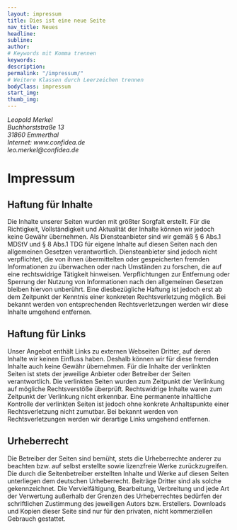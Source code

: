 ```yaml
---
layout: impressum
title: Dies ist eine neue Seite
nav_title: Neues
headline:
subline:
author:
# Keywords mit Komma trennen
keywords:
description:
permalink: "/impressum/"
# Weitere Klassen durch Leerzeichen trennen
bodyClass: impressum
start_img:
thumb_img:
---
```

<address>
  Leopold Merkel<br>
  Buchhorststraße 13<br>
  31860 Emmerthal<br>
  Internet: www.confidea.de<br>
  leo.merkel@confidea.de
</address>

# Impressum

## Haftung für Inhalte

Die Inhalte unserer Seiten wurden mit größter Sorgfalt erstellt. Für die Richtigkeit, Vollständigkeit und Aktualität der Inhalte können wir jedoch keine Gewähr übernehmen. Als Diensteanbieter sind wir gemäß § 6 Abs.1 MDStV und § 8 Abs.1 TDG für eigene Inhalte auf diesen Seiten nach den allgemeinen Gesetzen verantwortlich. Diensteanbieter sind jedoch nicht verpflichtet, die von ihnen übermittelten oder gespeicherten fremden Informationen zu überwachen oder nach Umständen zu forschen, die auf eine rechtswidrige Tätigkeit hinweisen. Verpflichtungen zur Entfernung oder Sperrung der Nutzung von Informationen nach den allgemeinen Gesetzen bleiben hiervon unberührt. Eine diesbezügliche Haftung ist jedoch erst ab dem Zeitpunkt der Kenntnis einer konkreten Rechtsverletzung möglich. Bei bekannt werden von entsprechenden Rechtsverletzungen werden wir diese Inhalte umgehend entfernen.

## Haftung für Links

Unser Angebot enthält Links zu externen Webseiten Dritter, auf deren Inhalte wir keinen Einfluss haben. Deshalb können wir für diese fremden Inhalte auch keine Gewähr übernehmen. Für die Inhalte der verlinkten Seiten ist stets der jeweilige Anbieter oder Betreiber der Seiten verantwortlich. Die verlinkten Seiten wurden zum Zeitpunkt der Verlinkung auf mögliche Rechtsverstöße überprüft. Rechtswidrige Inhalte waren zum Zeitpunkt der Verlinkung nicht erkennbar. Eine permanente inhaltliche Kontrolle der verlinkten Seiten ist jedoch ohne konkrete Anhaltspunkte einer Rechtsverletzung nicht zumutbar. Bei bekannt werden von Rechtsverletzungen werden wir derartige Links umgehend entfernen.

## Urheberrecht

Die Betreiber der Seiten sind bemüht, stets die Urheberrechte anderer zu beachten bzw. auf selbst erstellte sowie lizenzfreie Werke zurückzugreifen. Die durch die Seitenbetreiber erstellten Inhalte und Werke auf diesen Seiten unterliegen dem deutschen Urheberrecht. Beiträge Dritter sind als solche gekennzeichnet. Die Vervielfältigung, Bearbeitung, Verbreitung und jede Art der Verwertung außerhalb der Grenzen des Urheberrechtes bedürfen der schriftlichen Zustimmung des jeweiligen Autors bzw. Erstellers. Downloads und Kopien dieser Seite sind nur für den privaten, nicht kommerziellen Gebrauch gestattet.
